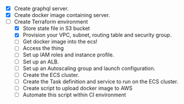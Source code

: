 - [x] Create graphql server.
- [x] Create docker image containing server.
- [ ] Create Terraform environment
    - [x] Store state file in S3 bucket
    - [x] Provision your VPC, subnet, routing table and security group.
    - [ ] Get docker image into the ecs!
    - [ ] Access the thing  
    - [ ] Set up IAM roles and instance profile.
    - [ ] Set up an ALB.
    - [ ] Set up an Autoscaling group and launch configuration.
    - [ ] Create the ECS cluster.
    - [ ] Create the Task definition and service to run on the ECS cluster.
    - [ ] Create script to upload docker image to AWS
    - [ ] Automate this script within CI environment
